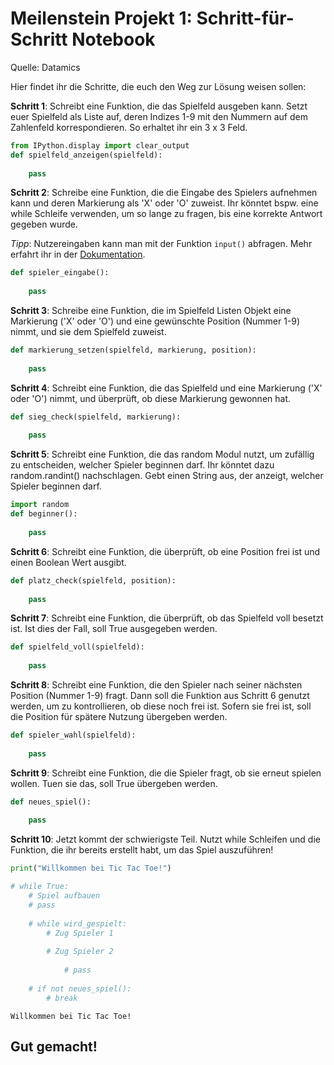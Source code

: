 # Meilenstein Projekt 1: Schritt-für-Schritt Notebook

Quelle: Datamics

Hier findet ihr die Schritte, die euch den Weg zur Lösung weisen sollen:

**Schritt 1**: Schreibt eine Funktion, die das Spielfeld ausgeben kann. Setzt euer Spielfeld als Liste auf, deren Indizes 1-9 mit den Nummern auf dem Zahlenfeld korrespondieren. So erhaltet ihr ein 3 x 3 Feld.


```python
from IPython.display import clear_output
def spielfeld_anzeigen(spielfeld):
    
    pass
```

**Schritt 2**: Schreibe eine Funktion, die die Eingabe des Spielers aufnehmen kann und deren Markierung als 'X' oder 'O' zuweist. Ihr könntet bspw. eine while Schleife verwenden, um so lange zu fragen, bis eine korrekte Antwort gegeben wurde.

*Tipp*: Nutzereingaben kann man mit der Funktion `input()` abfragen. Mehr erfahrt ihr in der [Dokumentation](https://docs.python.org/3/library/functions.html#input).


```python
def spieler_eingabe():
    
    pass
```

**Schritt 3**: Schreibe eine Funktion, die im Spielfeld Listen Objekt eine Markierung ('X' oder 'O') und eine gewünschte Position (Nummer 1-9) nimmt, und sie dem Spielfeld zuweist.


```python
def markierung_setzen(spielfeld, markierung, position):
    
    pass
```

**Schritt 4**: Schreibt eine Funktion, die das Spielfeld und eine Markierung ('X' oder 'O') nimmt, und überprüft, ob diese Markierung gewonnen hat.


```python
def sieg_check(spielfeld, markierung):
    
    pass
```

**Schritt 5**: Schreibt eine Funktion, die das random Modul nutzt, um zufällig zu entscheiden, welcher Spieler beginnen darf. Ihr könntet dazu random.randint() nachschlagen. Gebt einen String aus, der anzeigt, welcher Spieler beginnen darf.


```python
import random
def beginner():
    
    pass
```

**Schritt 6**: Schreibt eine Funktion, die überprüft, ob eine Position frei ist und einen Boolean Wert ausgibt.


```python
def platz_check(spielfeld, position):
    
    pass
```

**Schritt 7**: Schreibt eine Funktion, die überprüft, ob das Spielfeld voll besetzt ist. Ist dies der Fall, soll True ausgegeben werden.


```python
def spielfeld_voll(spielfeld):
    
    pass
```

**Schritt 8**: Schreibt eine Funktion, die den Spieler nach seiner nächsten Position (Nummer 1-9) fragt. Dann soll die Funktion aus Schritt 6 genutzt werden, um zu kontrollieren, ob diese noch frei ist. Sofern sie frei ist, soll die Position für spätere Nutzung übergeben werden.


```python
def spieler_wahl(spielfeld):
    
    pass
```

**Schritt 9**: Schreibt eine Funktion, die die Spieler fragt, ob sie erneut spielen wollen. Tuen sie das, soll True übergeben werden.


```python
def neues_spiel():
    
    pass
```

**Schritt 10**: Jetzt kommt der schwierigste Teil. Nutzt while Schleifen und die Funktion, die ihr bereits erstellt habt, um das Spiel auszuführen!


```python
print("Willkommen bei Tic Tac Toe!")

# while True:
    # Spiel aufbauen
    # pass
    
    # while wird_gespielt:
        # Zug Spieler 1
        
        # Zug Spieler 2
        
            # pass
            
    # if not neues_spiel():
        # break
```

    Willkommen bei Tic Tac Toe!


## Gut gemacht!

